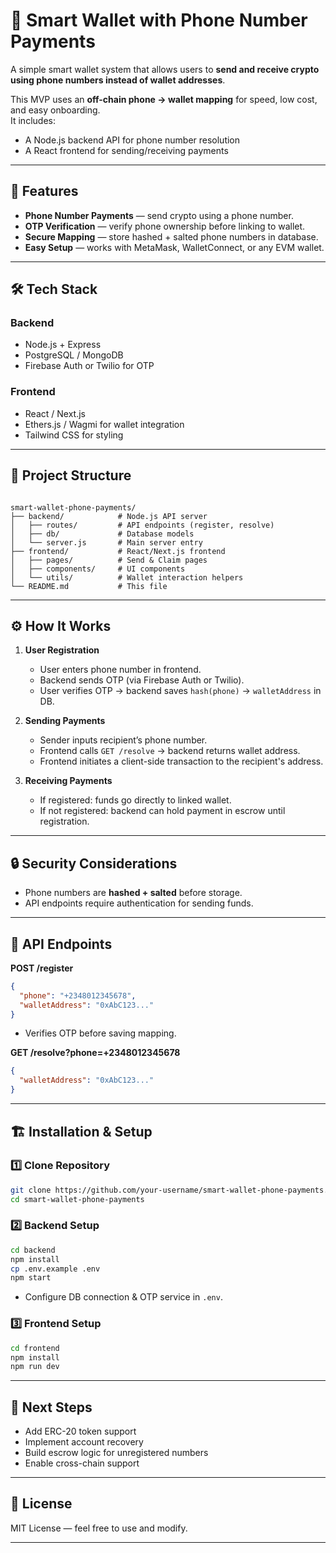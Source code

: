 
# 📱 Smart Wallet with Phone Number Payments

A simple smart wallet system that allows users to **send and receive crypto using phone numbers instead of wallet addresses**.

This MVP uses an **off-chain phone → wallet mapping** for speed, low cost, and easy onboarding.  
It includes:
- A Node.js backend API for phone number resolution
- A React frontend for sending/receiving payments

---

## 🚀 Features
- **Phone Number Payments** — send crypto using a phone number.
- **OTP Verification** — verify phone ownership before linking to wallet.
- **Secure Mapping** — store hashed + salted phone numbers in database.
- **Easy Setup** — works with MetaMask, WalletConnect, or any EVM wallet.

---

## 🛠 Tech Stack
### Backend
- Node.js + Express
- PostgreSQL / MongoDB
- Firebase Auth or Twilio for OTP

### Frontend
- React / Next.js
- Ethers.js / Wagmi for wallet integration
- Tailwind CSS for styling

---

## 📂 Project Structure
```

smart-wallet-phone-payments/
├── backend/            # Node.js API server
│   ├── routes/         # API endpoints (register, resolve)
│   ├── db/             # Database models
│   └── server.js       # Main server entry
├── frontend/           # React/Next.js frontend
│   ├── pages/          # Send & Claim pages
│   ├── components/     # UI components
│   └── utils/          # Wallet interaction helpers
└── README.md           # This file

````

---

## ⚙️ How It Works
1. **User Registration**
   - User enters phone number in frontend.
   - Backend sends OTP (via Firebase Auth or Twilio).
   - User verifies OTP → backend saves `hash(phone)` → `walletAddress` in DB.

2. **Sending Payments**
   - Sender inputs recipient’s phone number.
   - Frontend calls `GET /resolve` → backend returns wallet address.
   - Frontend initiates a client-side transaction to the recipient's address.

3. **Receiving Payments**
   - If registered: funds go directly to linked wallet.
   - If not registered: backend can hold payment in escrow until registration.

---

## 🔒 Security Considerations
- Phone numbers are **hashed + salted** before storage.
- API endpoints require authentication for sending funds.

---

## 📡 API Endpoints

**POST /register**

```json
{
  "phone": "+2348012345678",
  "walletAddress": "0xAbC123..."
}
```

* Verifies OTP before saving mapping.

**GET /resolve?phone=+2348012345678**

```json
{
  "walletAddress": "0xAbC123..."
}
```

---

## 🏗 Installation & Setup

### 1️⃣ Clone Repository

```bash
git clone https://github.com/your-username/smart-wallet-phone-payments.git
cd smart-wallet-phone-payments
```

### 2️⃣ Backend Setup

```bash
cd backend
npm install
cp .env.example .env
npm start
```

* Configure DB connection & OTP service in `.env`.

### 3️⃣ Frontend Setup

```bash
cd frontend
npm install
npm run dev
```

---

## 📌 Next Steps

* Add ERC-20 token support
* Implement account recovery
* Build escrow logic for unregistered numbers
* Enable cross-chain support

---

## 📄 License

MIT License — feel free to use and modify.

---


